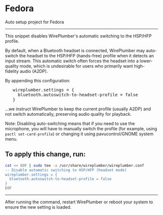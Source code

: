 # Fedora
 Auto setup project for Fedora

-----------------------------------------------------------------------------
This snippet disables WirePlumber's automatic switching to the HSP/HFP profile.

By default, when a Bluetooth headset is connected, WirePlumber may auto-switch the headset to the HSP/HFP (hands-free) profile when it detects an input stream. This automatic switch often forces the headset into a lower-quality mode, which is undesirable for users who primarily want high-fidelity audio (A2DP).

By appending this configuration:
<pre>
   wireplumber.settings = {
     bluetooth.autoswitch-to-headset-profile = false
   }
</pre>

...we instruct WirePlumber to keep the current profile (usually A2DP) and not switch automatically, preserving audio quality for playback.

Note: Disabling auto-switching means that if you need to use the microphone, you will have to manually switch the profile (for example, using `pactl set-card-profile`) or changing it using pavucontrol/GNOME system menu.

## To apply this change, run:
```sh
cat << EOF | sudo tee -a /usr/share/wireplumber/wireplumber.conf
-- Disable automatic switching to HSP/HFP (headset mode)
wireplumber.settings = {
  bluetooth.autoswitch-to-headset-profile = false
}
EOF
```

-----------------------------------------------------------------------------
After running the command, restart WirePlumber or reboot your system to ensure the new setting is loaded.

